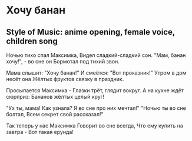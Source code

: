 # Хочу банан
## Style of Music: anime opening, female voice, children song

Ночью тихо спал Максимка,
Видел сладкий-сладкий сон.
"Мам, банан хочу!", - во сне он
Бормотал под тихий звон.

Мама слышит: "Хочу банан!"
И смеётся: "Вот проказник!"
Утром в дом несёт она
Жёлтых фруктов связку в праздник.

Просыпается Максимка -
Глазки трёт, глядит вокруг.
А на кухне ждёт сюрприз:
Бананов жёлтых целый круг!

"Ух ты, мама! Как узнала?
Я во сне про них мечтал!"
"Ночью ты во сне болтал,
Всем секрет свой рассказал!"

Так теперь у нас Максимка
Говорит во сне всегда,
Что ему купить на завтра -
Вот такая ерунда!